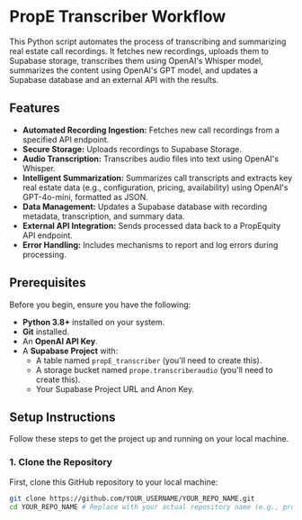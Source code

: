 # PropE Transcriber Workflow

This Python script automates the process of transcribing and summarizing real estate call recordings. It fetches new recordings, uploads them to Supabase storage, transcribes them using OpenAI's Whisper model, summarizes the content using OpenAI's GPT model, and updates a Supabase database and an external API with the results.

## Features

*   **Automated Recording Ingestion:** Fetches new call recordings from a specified API endpoint.
*   **Secure Storage:** Uploads recordings to Supabase Storage.
*   **Audio Transcription:** Transcribes audio files into text using OpenAI's Whisper.
*   **Intelligent Summarization:** Summarizes call transcripts and extracts key real estate data (e.g., configuration, pricing, availability) using OpenAI's GPT-4o-mini, formatted as JSON.
*   **Data Management:** Updates a Supabase database with recording metadata, transcription, and summary data.
*   **External API Integration:** Sends processed data back to a PropEquity API endpoint.
*   **Error Handling:** Includes mechanisms to report and log errors during processing.

## Prerequisites

Before you begin, ensure you have the following:

*   **Python 3.8+** installed on your system.
*   **Git** installed.
*   An **OpenAI API Key**.
*   A **Supabase Project** with:
    *   A table named `propE_transcriber` (you'll need to create this).
    *   A storage bucket named `prope.transcriberaudio` (you'll need to create this).
    *   Your Supabase Project URL and Anon Key.

## Setup Instructions

Follow these steps to get the project up and running on your local machine.

### 1. Clone the Repository

First, clone this GitHub repository to your local machine:

```bash
git clone https://github.com/YOUR_USERNAME/YOUR_REPO_NAME.git
cd YOUR_REPO_NAME # Replace with your actual repository name (e.g., prope-transcriber )
